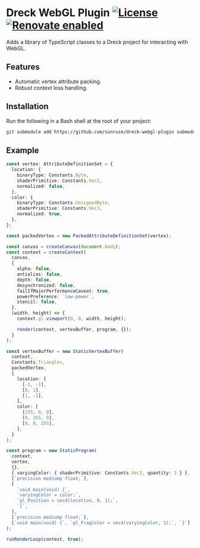 # Dreck WebGL Plugin [![License](https://img.shields.io/github/license/sunruse/dreck-webgl-plugin.svg)](https://github.com/sunruse/dreck-webgl-plugin/blob/master/license) [![Renovate enabled](https://img.shields.io/badge/renovate-enabled-brightgreen.svg)](https://renovatebot.com/)

Adds a library of TypeScript classes to a Dreck project for interacting with WebGL.

## Features

- Automatic vertex attribute packing.
- Robust context loss handling.

## Installation

Run the following in a Bash shell at the root of your project:

```bash
git submodule add https://github.com/sunruse/dreck-webgl-plugin submodules/plugins/dreck-webgl-plugin
```

## Example

```typescript
const vertex: AttributeDefinitionSet = {
  location: {
    binaryType: Constants.Byte,
    shaderPrimitive: Constants.Vec2,
    normalized: false,
  },
  color: {
    binaryType: Constants.UnsignedByte,
    shaderPrimitive: Constants.Vec3,
    normalized: true,
  },
};

const packedVertex = new PackedAttributeDefinitionSet(vertex);

const canvas = createCanvas(document.body);
const context = createContext(
  canvas,
  {
    alpha: false,
    antialias: false,
    depth: false,
    desynchronized: false,
    failIfMajorPerformanceCaveat: true,
    powerPreference: `low-power`,
    stencil: false,
  },
  (width, height) => {
    context.gl.viewport(0, 0, width, height);

    render(context, vertexBuffer, program, {});
  }
);

const vertexBuffer = new StaticVertexBuffer(
  context,
  Constants.Triangles,
  packedVertex,
  {
    location: [
      [-1, -1],
      [0, 1],
      [1, -1],
    ],
    color: [
      [255, 0, 0],
      [0, 255, 0],
      [0, 0, 255],
    ],
  }
);

const program = new StaticProgram(
  context,
  vertex,
  {},
  { varyingColor: { shaderPrimitive: Constants.Vec3, quantity: 1 } },
  [`precision mediump float;`],
  [
    `void main(void) {`,
    `varyingColor = color;`,
    `gl_Position = vec4(location, 0, 1);`,
    `}`,
  ],
  [`precision mediump float;`],
  [`void main(void) {`, `gl_FragColor = vec4(varyingColor, 1);`, `}`]
);

runRenderLoop(context, true);
```
